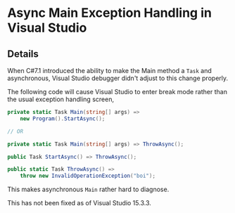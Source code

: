 ﻿# Async Main Exception Handling in Visual Studio
## Details
When C#7.1 introduced the ability to make the Main method a `Task` and asynchronous, Visual Studio debugger didn't adjust to this change properly.

The following code will cause Visual Studio to enter break mode rather than the usual exception handling screen,
```cs
private static Task Main(string[] args) => 
	new Program().StartAsync();

// OR

private static Task Main(string[] args) => ThrowAsync();

public Task StartAsync() => ThrowAsync();

public static Task ThrowAsync() => 
	throw new InvalidOperationException("boi");
```

This makes asynchronous `Main` rather hard to diagnose.

This has not been fixed as of Visual Studio 15.3.3.